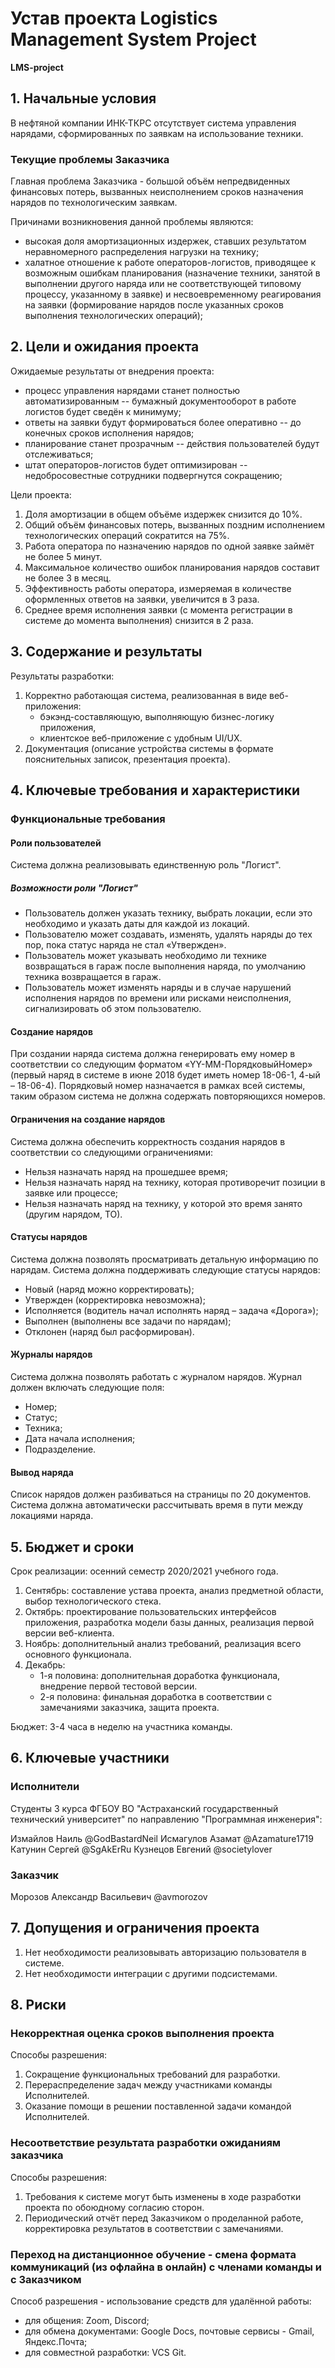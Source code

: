 # Устав проекта Logistics Management System Project 
**LMS-project** 

## 1. Начальные условия
В нефтяной компании ИНК-ТКРС отсутствует система управления нарядами, сформированных по заявкам на использование техники.

### Текущие проблемы Заказчика
Главная проблема Заказчика - большой объём непредвиденных финансовых потерь, вызванных неисполнением сроков назначения нарядов по технологическим заявкам.

Причинами возникновения данной проблемы являются:
- высокая доля амортизационных издержек, ставших результатом неравномерного распределения нагрузки на технику;
- халатное отношение к работе операторов-логистов, приводящее к возможным ошибкам планирования (назначение техники, занятой в выполнении другого наряда или не соответствующей типовому процессу, указанному в заявке) и несвоевременному реагирования на заявки (формирование нарядов после указанных сроков выполнения технологических операций);

## 2. Цели и ожидания проекта
Ожидаемые результаты от внедрения проекта: 
- процесс управления нарядами станет полностью автоматизированным -- бумажный документооборот в работе логистов будет сведён к минимуму;
- ответы на заявки будут формироваться более оперативно -- до конечных сроков исполнения нарядов;
- планирование станет прозрачным -- действия пользователей будут отслеживаться;
- штат операторов-логистов будет оптимизирован -- недобросовестные сотрудники подвергнутся сокращению; 

Цели проекта: 
1. Доля амортизации в общем объёме издержек снизится до 10%.
2. Общий объём финансовых потерь, вызванных поздним исполнением технологических операций сократится на 75%.
3. Работа оператора по назначению нарядов по одной заявке займёт не более 5 минут.
4. Максимальное количество ошибок планирования нарядов составит не более 3 в месяц.
5. Эффективность работы оператора, измеряемая в количестве оформленных ответов на заявки, увеличится в 3 раза.
6. Среднее время исполнения заявки (с момента регистрации в системе до момента выполнения) снизится в 2 раза.

## 3. Содержание и результаты
Результаты разработки:
1. Корректно работающая система, реализованная в виде веб-приложения:
   - бэкэнд-составляющую, выполняющую бизнес-логику приложения,
   - клиентское веб-приложение с удобным UI/UX.
2. Документация (описание устройства системы в формате пояснительных записок, презентация проекта).

## 4. Ключевые требования и характеристики

### Функциональные требования

#### Роли пользователей 
Система должна реализовывать единственную роль "Логист".

##### Возможности роли "Логист"
- Пользователь должен указать технику, выбрать локации, если это необходимо и указать даты для каждой из локаций.
- Пользователю может создавать, изменять, удалять наряды до тех пор, пока статус наряда не стал «Утвержден».
- Пользователь может указывать необходимо ли технике возвращаться в гараж после выполнения наряда, по умолчанию техника возвращается в гараж.
- Пользователь может изменять наряды и в случае нарушений исполнения нарядов по времени или рисками неисполнения, сигнализировать об этом пользователю.

#### Создание нарядов
При создании наряда система должна генерировать ему номер в соответствии со следующим форматом «YY-MM-ПорядковыйНомер» (первый наряд в системе в июне 2018 будет иметь номер 18-06-1, 4-ый – 18-06-4). Порядковый номер назначается в рамках всей системы, таким образом система не должна содержать повторяющихся номеров.

#### Ограничения на создание нарядов
Система должна обеспечить корректность создания нарядов в соответствии со следующими ограничениями:
- Нельзя назначать наряд на прошедшее время;
- Нельзя назначать наряд на технику, которая противоречит позиции в заявке или процессе;
- Нельзя назначать наряд на технику, у которой это время занято (другим нарядом, ТО).

#### Статусы нарядов
Система должна позволять просматривать детальную информацию по нарядам. Система должна поддерживать следующие статусы нарядов:
- Новый (наряд можно корректировать);
- Утвержден (корректировка невозможна);
- Исполняется (водитель начал исполнять наряд – задача «Дорога»);
- Выполнен (выполнены все задачи по нарядам);
- Отклонен (наряд был расформирован).

#### Журналы нарядов
Система должна позволять работать с журналом нарядов. 
Журнал должен включать следующие поля:
- Номер;
- Статус;
- Техника;
- Дата начала исполнения;
- Подразделение.

#### Вывод наряда
Список нарядов должен разбиваться на страницы по 20 документов.
Система должна автоматически рассчитывать время в пути между локациями наряда.

## 5. Бюджет и сроки
Срок реализации: осенний семестр 2020/2021 учебного года.

1. Сентябрь: составление устава проекта, анализ предметной области, выбор технологического стека.
2. Октябрь: проектирование пользовательских интерфейсов приложения, разработка модели базы данных, реализация первой версии веб-клиента.
3. Ноябрь: дополнительный анализ требований, реализация всего основного функционала.
4. Декабрь:
   - 1-я половина: дополнительная доработка функционала, внедрение первой тестовой версии.
   - 2-я половина: финальная доработка в соответствии с замечаниями заказчика, защита проекта.

Бюджет: 3-4 часа в неделю на участника команды.

## 6. Ключевые участники

### Исполнители
Студенты 3 курса ФГБОУ ВО "Астраханский государственный технический университет" по направлению "Программная инженерия":

Измайлов Наиль   	@GodBastardNeil
Исмагулов Азамат	@Azamature1719
Катунин Сергей    @SgAkErRu
Кузнецов Евгений 	@societylover

### Заказчик
Морозов Александр Васильевич @avmorozov

## 7. Допущения и ограничения проекта
1. Нет необходимости реализовывать авторизацию пользователя в системе.
2. Нет необходимости интеграции с другими подсистемами. 

## 8. Риски

### Некорректная оценка сроков выполнения проекта 
Способы разрешения:
1. Сокращение функциональных требований для разработки.
2. Перераспределение задач между участниками команды Исполнителей.
3. Оказание помощи в решении поставленной задачи командой Исполнителей.

### Несоответствие результата разработки ожиданиям заказчика
Способы разрешения: 
1. Требования к системе могут быть изменены в ходе разработки проекта по обоюдному согласию сторон.
2. Периодический отчёт перед Заказчиком о проделанной работе, корректировка результатов в соответствии с замечаниями.

### Переход на дистанционное обучение - смена формата коммуникаций (из офлайна в онлайн) с членами команды и с Заказчиком
Способ разрешения - использование средств для удалённой работы:
- для общения: Zoom, Discord;
- для обмена документами: Google Docs, почтовые сервисы - Gmail, Яндекс.Почта;
- для совместной разработки: VCS Git.
